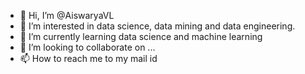- 👋 Hi, I’m @AiswaryaVL
- 👀 I’m interested in data science, data mining and data engineering.
- 🌱 I’m currently learning data science and machine learning
- 💞️ I’m looking to collaborate on ...
- 📫 How to reach me to my mail id

<!---
AiswaryaVL/AiswaryaVL is a ✨ special ✨ repository because its `README.md` (this file) appears on your GitHub profile.
You can click the Preview link to take a look at your changes.
--->
